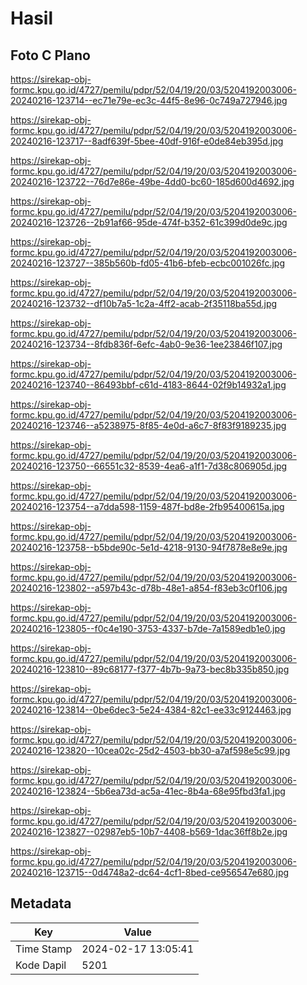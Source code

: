 # Hasil

## Foto C Plano

https://sirekap-obj-formc.kpu.go.id/4727/pemilu/pdpr/52/04/19/20/03/5204192003006-20240216-123714--ec71e79e-ec3c-44f5-8e96-0c749a727946.jpg

https://sirekap-obj-formc.kpu.go.id/4727/pemilu/pdpr/52/04/19/20/03/5204192003006-20240216-123717--8adf639f-5bee-40df-916f-e0de84eb395d.jpg

https://sirekap-obj-formc.kpu.go.id/4727/pemilu/pdpr/52/04/19/20/03/5204192003006-20240216-123722--76d7e86e-49be-4dd0-bc60-185d600d4692.jpg

https://sirekap-obj-formc.kpu.go.id/4727/pemilu/pdpr/52/04/19/20/03/5204192003006-20240216-123726--2b91af66-95de-474f-b352-61c399d0de9c.jpg

https://sirekap-obj-formc.kpu.go.id/4727/pemilu/pdpr/52/04/19/20/03/5204192003006-20240216-123727--385b560b-fd05-41b6-bfeb-ecbc001026fc.jpg

https://sirekap-obj-formc.kpu.go.id/4727/pemilu/pdpr/52/04/19/20/03/5204192003006-20240216-123732--df10b7a5-1c2a-4ff2-acab-2f35118ba55d.jpg

https://sirekap-obj-formc.kpu.go.id/4727/pemilu/pdpr/52/04/19/20/03/5204192003006-20240216-123734--8fdb836f-6efc-4ab0-9e36-1ee23846f107.jpg

https://sirekap-obj-formc.kpu.go.id/4727/pemilu/pdpr/52/04/19/20/03/5204192003006-20240216-123740--86493bbf-c61d-4183-8644-02f9b14932a1.jpg

https://sirekap-obj-formc.kpu.go.id/4727/pemilu/pdpr/52/04/19/20/03/5204192003006-20240216-123746--a5238975-8f85-4e0d-a6c7-8f83f9189235.jpg

https://sirekap-obj-formc.kpu.go.id/4727/pemilu/pdpr/52/04/19/20/03/5204192003006-20240216-123750--66551c32-8539-4ea6-a1f1-7d38c806905d.jpg

https://sirekap-obj-formc.kpu.go.id/4727/pemilu/pdpr/52/04/19/20/03/5204192003006-20240216-123754--a7dda598-1159-487f-bd8e-2fb95400615a.jpg

https://sirekap-obj-formc.kpu.go.id/4727/pemilu/pdpr/52/04/19/20/03/5204192003006-20240216-123758--b5bde90c-5e1d-4218-9130-94f7878e8e9e.jpg

https://sirekap-obj-formc.kpu.go.id/4727/pemilu/pdpr/52/04/19/20/03/5204192003006-20240216-123802--a597b43c-d78b-48e1-a854-f83eb3c0f106.jpg

https://sirekap-obj-formc.kpu.go.id/4727/pemilu/pdpr/52/04/19/20/03/5204192003006-20240216-123805--f0c4e190-3753-4337-b7de-7a1589edb1e0.jpg

https://sirekap-obj-formc.kpu.go.id/4727/pemilu/pdpr/52/04/19/20/03/5204192003006-20240216-123810--89c68177-f377-4b7b-9a73-bec8b335b850.jpg

https://sirekap-obj-formc.kpu.go.id/4727/pemilu/pdpr/52/04/19/20/03/5204192003006-20240216-123814--0be6dec3-5e24-4384-82c1-ee33c9124463.jpg

https://sirekap-obj-formc.kpu.go.id/4727/pemilu/pdpr/52/04/19/20/03/5204192003006-20240216-123820--10cea02c-25d2-4503-bb30-a7af598e5c99.jpg

https://sirekap-obj-formc.kpu.go.id/4727/pemilu/pdpr/52/04/19/20/03/5204192003006-20240216-123824--5b6ea73d-ac5a-41ec-8b4a-68e95fbd3fa1.jpg

https://sirekap-obj-formc.kpu.go.id/4727/pemilu/pdpr/52/04/19/20/03/5204192003006-20240216-123827--02987eb5-10b7-4408-b569-1dac36ff8b2e.jpg

https://sirekap-obj-formc.kpu.go.id/4727/pemilu/pdpr/52/04/19/20/03/5204192003006-20240216-123715--0d4748a2-dc64-4cf1-8bed-ce956547e680.jpg


## Metadata

| Key        | Value               |
| ---------- | ------------------- |
| Time Stamp | 2024-02-17 13:05:41 |
| Kode Dapil | 5201                |



